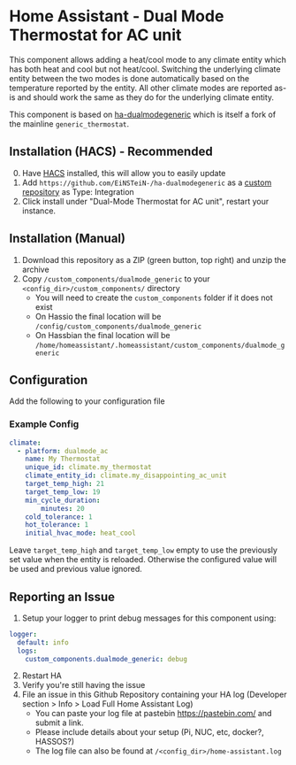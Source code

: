 # Home Assistant - Dual Mode Thermostat for AC unit

This component allows adding a heat/cool mode to any climate entity which has both heat and cool but not heat/cool. Switching the underlying climate entity between the two modes is done automatically based on the temperature reported by the entity. All other climate modes are reported as-is and should work the same as they do for the underlying climate entity.



This component is based on [ha-dualmodegeneric](https://github.com/zacs/ha-dualmodegeneric) which is itself a fork of the mainline `generic_thermostat`.

## Installation (HACS) - Recommended
0. Have [HACS](https://custom-components.github.io/hacs/installation/manual/) installed, this will allow you to easily update
1. Add `https://github.com/EiNSTeiN-/ha-dualmodegeneric` as a [custom repository](https://custom-components.github.io/hacs/usage/settings/#add-custom-repositories) as Type: Integration
2. Click install under "Dual-Mode Thermostat for AC unit", restart your instance.

## Installation (Manual)
1. Download this repository as a ZIP (green button, top right) and unzip the archive
2. Copy `/custom_components/dualmode_generic` to your `<config_dir>/custom_components/` directory
   * You will need to create the `custom_components` folder if it does not exist
   * On Hassio the final location will be `/config/custom_components/dualmode_generic`
   * On Hassbian the final location will be `/home/homeassistant/.homeassistant/custom_components/dualmode_generic`

## Configuration
Add the following to your configuration file

### Example Config
```yaml
climate:
  - platform: dualmode_ac
    name: My Thermostat
    unique_id: climate.my_thermostat
    climate_entity_id: climate.my_disappointing_ac_unit
    target_temp_high: 21
    target_temp_low: 19
    min_cycle_duration:
        minutes: 20
    cold_tolerance: 1
    hot_tolerance: 1
    initial_hvac_mode: heat_cool
```

Leave `target_temp_high` and `target_temp_low` empty to use the previously set value when the entity is reloaded. Otherwise the configured value will be used and previous value ignored.

## Reporting an Issue
1. Setup your logger to print debug messages for this component using:
```yaml
logger:
  default: info
  logs:
    custom_components.dualmode_generic: debug
```
2. Restart HA
3. Verify you're still having the issue
4. File an issue in this Github Repository containing your HA log (Developer section > Info > Load Full Home Assistant Log)
   * You can paste your log file at pastebin https://pastebin.com/ and submit a link.
   * Please include details about your setup (Pi, NUC, etc, docker?, HASSOS?)
   * The log file can also be found at `/<config_dir>/home-assistant.log`
